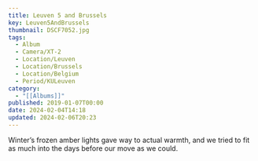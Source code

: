 ```yaml
---
title: Leuven 5 and Brussels
key: Leuven5AndBrussels
thumbnail: DSCF7052.jpg
tags:
  - Album
  - Camera/XT-2
  - Location/Leuven
  - Location/Brussels
  - Location/Belgium
  - Period/KULeuven
category:
  - "[[Albums]]"
published: 2019-01-07T00:00
date: 2024-02-04T14:18
updated: 2024-02-06T20:23
---
```

Winter’s frozen amber lights gave way to actual warmth, and we tried to fit as much into the days before our move as we could.

